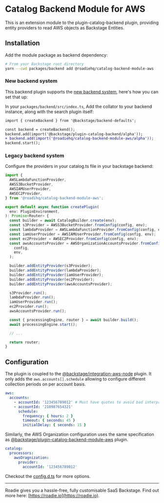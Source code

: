 # Catalog Backend Module for AWS

This is an extension module to the plugin-catalog-backend plugin, providing
entity providers to read AWS objects as Backstage Entities.

## Installation

Add the module package as backend dependency:

```bash
# From your Backstage root directory
yarn --cwd packages/backend add @roadiehq/catalog-backend-module-aws
```

### New backend system

This backend plugin supports the [new backend system](https://backstage.io/docs/backend-system/), here's how you can set that up:

In your `packages/backend/src/index.ts`, Add the collator to your backend instance, along with the search plugin itself:

```diff
import { createBackend } from '@backstage/backend-defaults';

const backend = createBackend();
backend.add(import('@backstage/plugin-catalog-backend/alpha'));
+ backend.add(import('@roadiehq/catalog-backend-module-aws/alpha'));
backend.start();
```

### Legacy backend system

Configure the providers in your catalog.ts file in your backstage backend:

```typescript
import {
  AWSLambdaFunctionProvider,
  AWSS3BucketProvider,
  AWSIAMUserProvider,
  AWSEC2Provider,
} from '@roadihq/catalog-backend-module-aws';

export default async function createPlugin(
  env: PluginEnvironment,
): Promise<Router> {
  const builder = await CatalogBuilder.create(env);
  const s3Provider = AWSS3BucketProvider.fromConfig(config, env);
  const lambdaProvider = AWSLambdaFunctionProvider.fromConfig(config, env);
  const iamUserProvider = AWSIAMUserProvider.fromConfig(config, env);
  const ec2Provider = AWSEC2Provider.fromConfig(config, env);
  const awsAccountsProvider = AWSOrganizationAccountsProvider.fromConfig(
    config,
    env,
  );

  builder.addEntityProvider(s3Provider);
  builder.addEntityProvider(lambdaProvider);
  builder.addEntityProvider(iamUserProvider);
  builder.addEntityProvider(ec2Provider);
  builder.addEntityProvider(awsAccountsProvider);

  s3Provider.run();
  lambdaProvider.run();
  iamUserProvider.run();
  ec2Provider.run();
  awsAccountsProvider.run();

  const { processingEngine, router } = await builder.build();
  await processingEngine.start();

  // ...

  return router;
}
```

## Configuration

The plugin is coupled to the [@backstage/integration-aws-node](https://github.com/backstage/backstage/tree/master/packages/integration-aws-node) plugin. It only adds the `aws.accounts[].schedule` allowing to configure different collection periods on per account basis.

```yaml
aws:
  accounts:
    - accountId: '123456789012' # Must have quotes to avoid bad interpretation as integer
    - accountId: '210987654321'
      schedule:
        frequency: { hours: 2 }
        timeout: { seconds: 45 }
        initialDelay: { seconds: 15 }
```

Similarly, the AWS Organization configuration uses the same specification as [@backstage/plugin-catalog-backend-module-aws](https://github.com/backstage/backstage/blob/master/plugins/catalog-backend-module-aws/README.md) plugin.

```yaml
catalog:
  processors:
    awsOragnization:
      provider:
        accountId: '123456789012'
```

Checkout the [config.d.ts](./config.d.ts) for more options.

---

Roadie gives you a hassle-free, fully customisable SaaS Backstage. Find out more here: [https://roadie.io](https://roadie.io).
